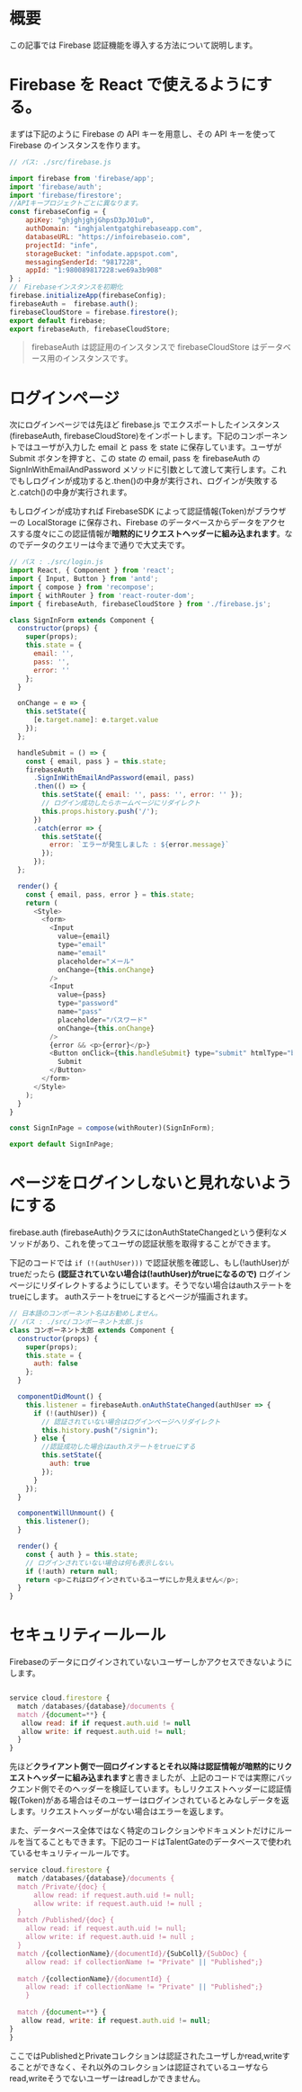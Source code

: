 # 概要

この記事では Firebase 認証機能を導入する方法について説明します。

# Firebase を React で使えるようにする。

まずは下記のように Firebase の API キーを用意し、その API キーを使って Firebase のインスタンスを作ります。

```js
// パス: ./src/firebase.js

import firebase from 'firebase/app';
import 'firebase/auth';
import 'firebase/firestore';
//APIキープロジェクトごとに異なります。
const firebaseConfig = {
    apiKey: "ghjghjghjGhpsD3pJ01u0",
    authDomain: "inghjalentgatghirebaseapp.com",
    databaseURL: "https://infoirebaseio.com",
    projectId: "infe",
    storageBucket: "infodate.appspot.com",
    messagingSenderId: "9817228",
    appId: "1:980089817228:we69a3b908"
} ;
//　Firebaseインスタンスを初期化
firebase.initializeApp(firebaseConfig);
firebaseAuth =  firebase.auth();
firebaseCloudStore = firebase.firestore();
export default firebase;
export firebaseAuth, firebaseCloudStore;
```

> firebaseAuth は認証用のインスタンスで firebaseCloudStore はデータベース用のインスタンスです。

# ログインページ

次にログインページでは先ほど firebase.js でエクスポートしたインスタンス (firebaseAuth, firebaseCloudStore)をインポートします。下記のコンポーネントではユーザが入力した email と pass を state に保存しています。ユーザが Submit ボタンを押すと、この state の email, pass を firebaseAuth の SignInWithEmailAndPassword メソッドに引数として渡して実行します。これでもしログインが成功すると.then()の中身が実行され、ログインが失敗すると.catch()の中身が実行されます。

もしログインが成功すれば FirebaseSDK によって認証情報(Token)がブラウザーの LocalStorage に保存され、Firebase のデータベースからデータをアクセスする度々にこの認証情報が**暗黙的にリクエストヘッダーに組み込まれます**。なのでデータのクエリーは今まで通りで大丈夫です。

```js
// パス : ./src/login.js
import React, { Component } from 'react';
import { Input, Button } from 'antd';
import { compose } from 'recompose';
import { withRouter } from 'react-router-dom';
import { firebaseAuth, firebaseCloudStore } from './firebase.js';

class SignInForm extends Component {
  constructor(props) {
    super(props);
    this.state = {
      email: '',
      pass: '',
      error: ''
    };
  }

  onChange = e => {
    this.setState({
      [e.target.name]: e.target.value
    });
  };

  handleSubmit = () => {
    const { email, pass } = this.state;
    firebaseAuth
      .SignInWithEmailAndPassword(email, pass)
      .then(() => {
        this.setState({ email: '', pass: '', error: '' });
        // ログイン成功したらホームページにリダイレクト
        this.props.history.push('/');
      })
      .catch(error => {
        this.setState({
          error: `エラーが発生しました : ${error.message}`
        });
      });
  };

  render() {
    const { email, pass, error } = this.state;
    return (
      <Style>
        <form>
          <Input
            value={email}
            type="email"
            name="email"
            placeholder="メール"
            onChange={this.onChange}
          />
          <Input
            value={pass}
            type="password"
            name="pass"
            placeholder="パスワード"
            onChange={this.onChange}
          />
          {error && <p>{error}</p>}
          <Button onClick={this.handleSubmit} type="submit" htmlType="button">
            Submit
          </Button>
        </form>
      </Style>
    );
  }
}

const SignInPage = compose(withRouter)(SignInForm);

export default SignInPage;
```

# ページをログインしないと見れないようにする

firebase.auth (firebaseAuth)クラスにはonAuthStateChangedという便利なメソッドがあり、これを使ってユーザの認証状態を取得することができます。 

下記のコードでは ```if (!(authUser)))``` で認証状態を確認し、もし(!authUser)がtrueだったら **(認証されていない場合は(!authUser)がtrueになるので)** ログインページにリダイレクトするようにしています。そうでない場合はauthステートをtrueにします。
authステートをtrueにするとページが描画されます。

```js
// 日本語のコンポーネント名はお勧めしません。
// パス : ./src/コンポーネント太郎.js
class コンポーネント太郎 extends Component {
  constructor(props) {
    super(props);
    this.state = {
      auth: false
    };
  }

  componentDidMount() {
    this.listener = firebaseAuth.onAuthStateChanged(authUser => {
      if (!(authUser)) {
        // 認証されていない場合はログインページへリダイレクト
        this.history.push("/signin");
      } else {
        //認証成功した場合はauthステートをtrueにする
        this.setState({
          auth: true
        });
      }
    });
  }

  componentWillUnmount() {
    this.listener();
  }

  render() {
    const { auth } = this.state;
    // ログインされていない場合は何も表示しない。
    if (!auth) return null;
    return <p>これはログインされているユーザにしか見えません</p>;
  }
}
```

# セキュリティールール

Firebaseのデータにログインされていないユーザーしかアクセスできないようにします。

```js

service cloud.firestore {
  match /databases/{database}/documents {
  match /{document=**} {
   allow read: if if request.auth.uid != null 
   allow write: if request.auth.uid != null;
  }
}
```
先ほど**クライアント側で一回ログインするとそれ以降は認証情報が暗黙的にリクエストヘッダーに組み込まれます**と書きましたが、上記のコードでは実際にバックエンド側でそのヘッダーを検証しています。もしリクエストヘッダーに認証情報(Token)がある場合はそのユーザーはログインされているとみなしデータを返します。リクエストヘッダーがない場合はエラーを返します。

また、データベース全体ではなく特定のコレクションやドキュメントだけにルールを当てることもできます。下記のコードはTalentGateのデータベースで使われているセキュリティールールです。

```js
service cloud.firestore {
  match /databases/{database}/documents {
  match /Private/{doc} {
      allow read: if request.auth.uid != null;
      allow write: if request.auth.uid != null ;
  }
  match /Published/{doc} {
    allow read: if request.auth.uid != null;
    allow write: if request.auth.uid != null ;
  }
  match /{collectionName}/{documentId}/{SubColl}/{SubDoc} {
    allow read: if collectionName != "Private" || "Published";}
    
  match /{collectionName}/{documentId} {
    allow read: if collectionName != "Private" || "Published";}
	}
  
  match /{document=**} {
   allow read, write: if request.auth.uid != null;
}
}
```
ここではPublishedとPrivateコレクションは認証されたユーザしかread,writeすることができなく、それ以外のコレクションは認証されているユーザならread,writeそうでないユーザーはreadしかできません。